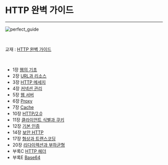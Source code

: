 # HTTP 완벽 가이드

-------

![perfect_guide](C:/Users/biire/OneDrive_s4g/OneDrive/%EB%B0%94%ED%83%95%20%ED%99%94%EB%A9%B4/Network/HTTP_GUIDE/img/perfect_guide.jpeg)

</br>

교재 : [HTTP 완벽 가이드](http://www.yes24.com/Product/Goods/15381085)

</br>

- 1장 [웹의 기초]()
- 2장 [URL과 리소스]()
- 3장 [HTTP 메세지]()
- 4장 [커넥션 관리]()
- 5장 [웹 서버]()
- 6장 [Proxy]()
- 7장 [Cache]()
- 10장 [HTTP/2.0]()
- 11장 [클라이언트 식별과 쿠키]()
- 12장 [기본 인증]()
- 14장 [보안 HTTP]()
- 17장 [협상과 트랜스코딩]()
- 20장 [리다이렉션과 부하균형]()
- 부록C [HTTP 헤더]()
- 부록E [Base64]()

